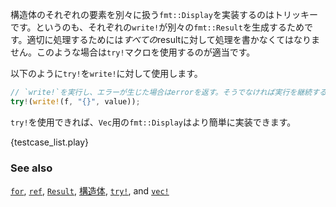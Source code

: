 <!--- Implementing `fmt::Display` for a structure where the elements must each be --->
<!--- handled sequentially is tricky. The problem is that each `write!` generates a --->
<!--- `fmt::Result`. Proper handling of this requires dealing with *all* the --->
<!--- results. Rust provides the `try!` macro for exactly this purpose. --->
構造体のそれぞれの要素を別々に扱う`fmt::Display`を実装するのはトリッキーです。というのも、それぞれの`write!`が別々の`fmt::Result`を生成するためです。適切に処理するためには*すべての*resultに対して処理を書かなくてはなりません。このような場合は`try!`マクロを使用するのが適当です。


<!--- Using `try!` on `write!` looks like this: --->
以下のように`try!`を`write!`に対して使用します。

``` rust
// `write!`を実行し、エラーが生じた場合はerrorを返す。そうでなければ実行を継続する。
try!(write!(f, "{}", value));
```

<!--- With `try!` available, implementing `fmt::Display` for a `Vec` is --->
<!--- straightforward: --->
`try!`を使用できれば、`Vec`用の`fmt::Display`はより簡単に実装できます。

{testcase_list.play}

### See also

[`for`][for], [`ref`][ref], [`Result`][result], [構造体][struct],
[`try!`][try], and [`vec!`][vec]

[for]: ../../../flow_control/for.html
[result]: ../../../std/result.html
[ref]: ../../../scope/borrow/ref.html
[struct]: ../../../custom_types/structs.html
[try]: ../../../std/result/try.html
[vec]: ../../../std/vec.html
